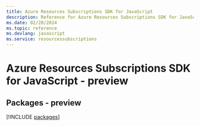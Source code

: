 ```yaml
---
title: Azure Resources Subscriptions SDK for JavaScript
description: Reference for Azure Resources Subscriptions SDK for JavaScript
ms.date: 02/20/2024
ms.topic: reference
ms.devlang: javascript
ms.service: resourcessubscriptions
---
```

# Azure Resources Subscriptions SDK for JavaScript - preview
## Packages - preview
[!INCLUDE [packages](resources-subscriptions-index.md)]